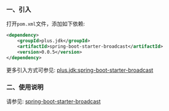 
### 一、引入

打开`pom.xml`文件，添加如下依赖:

```xml
<dependency>
    <groupId>plus.jdk</groupId>
    <artifactId>spring-boot-starter-broadcast</artifactId>
    <version>0.0.5</version>
</dependency>
```

更多引入方式可参见: [plus.jdk:spring-boot-starter-broadcast](https://search.maven.org/artifact/plus.jdk/spring-boot-starter-broadcast)

### 二、使用说明

请参见: [spring-boot-starter-broadcast](https://jdk.plus/pages/815166/)